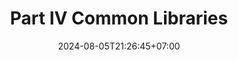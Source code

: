 ---
weight: 3500
title: "Part IV Common Libraries"
description: "Important Crates"
icon: "article"
date: "2024-08-05T21:26:45+07:00"
lastmod: "2024-08-05T21:26:45+07:00"
draft: false
toc: true
---